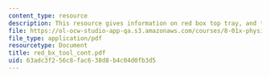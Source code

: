 ```yaml
---
content_type: resource
description: This resource gives information on red box top tray, and toolkit.
file: https://ol-ocw-studio-app-qa.s3.amazonaws.com/courses/8-01x-physics-i-classical-mechanics-with-an-experimental-focus-fall-2002/63adc3f256c8fac638d8b4c04d0fb3d5_red_bx_tool_cont.pdf
file_type: application/pdf
resourcetype: Document
title: red_bx_tool_cont.pdf
uid: 63adc3f2-56c8-fac6-38d8-b4c04d0fb3d5
---
```

